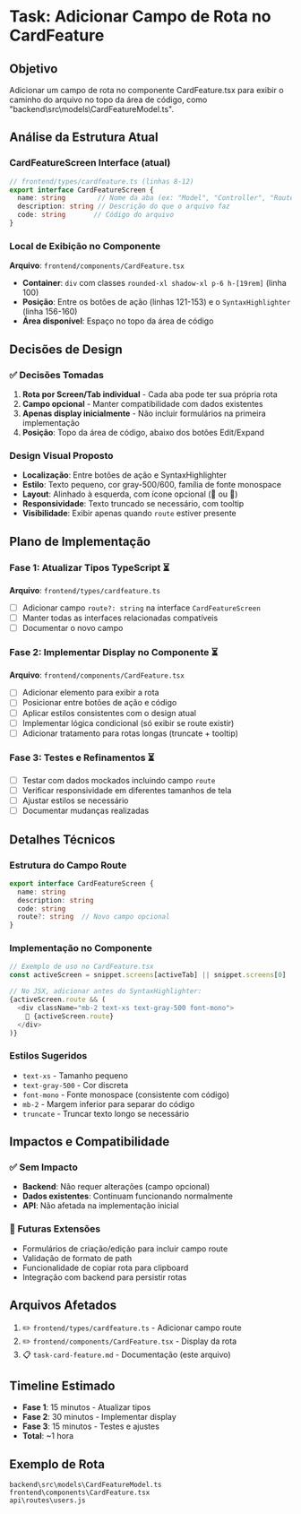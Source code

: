 # Task: Adicionar Campo de Rota no CardFeature

## Objetivo
Adicionar um campo de rota no componente CardFeature.tsx para exibir o caminho do arquivo no topo da área de código, como "backend\src\models\CardFeatureModel.ts".

## Análise da Estrutura Atual

### CardFeatureScreen Interface (atual)
```typescript
// frontend/types/cardfeature.ts (linhas 8-12)
export interface CardFeatureScreen {
  name: string        // Nome da aba (ex: "Model", "Controller", "Routes")
  description: string // Descrição do que o arquivo faz
  code: string       // Código do arquivo
}
```

### Local de Exibição no Componente
**Arquivo**: `frontend/components/CardFeature.tsx`
- **Container**: `div` com classes `rounded-xl shadow-xl p-6 h-[19rem]` (linha 100)
- **Posição**: Entre os botões de ação (linhas 121-153) e o `SyntaxHighlighter` (linha 156-160)
- **Área disponível**: Espaço no topo da área de código

## Decisões de Design

### ✅ Decisões Tomadas
1. **Rota por Screen/Tab individual** - Cada aba pode ter sua própria rota
2. **Campo opcional** - Manter compatibilidade com dados existentes
3. **Apenas display inicialmente** - Não incluir formulários na primeira implementação
4. **Posição**: Topo da área de código, abaixo dos botões Edit/Expand

### Design Visual Proposto
- **Localização**: Entre botões de ação e SyntaxHighlighter
- **Estilo**: Texto pequeno, cor gray-500/600, família de fonte monospace
- **Layout**: Alinhado à esquerda, com ícone opcional (📁 ou 📄)
- **Responsividade**: Texto truncado se necessário, com tooltip
- **Visibilidade**: Exibir apenas quando `route` estiver presente

## Plano de Implementação

### Fase 1: Atualizar Tipos TypeScript ⏳
**Arquivo**: `frontend/types/cardfeature.ts`
- [ ] Adicionar campo `route?: string` na interface `CardFeatureScreen`
- [ ] Manter todas as interfaces relacionadas compatíveis
- [ ] Documentar o novo campo

### Fase 2: Implementar Display no Componente ⏳
**Arquivo**: `frontend/components/CardFeature.tsx`
- [ ] Adicionar elemento para exibir a rota
- [ ] Posicionar entre botões de ação e código
- [ ] Aplicar estilos consistentes com o design atual
- [ ] Implementar lógica condicional (só exibir se route existir)
- [ ] Adicionar tratamento para rotas longas (truncate + tooltip)

### Fase 3: Testes e Refinamentos ⏳
- [ ] Testar com dados mockados incluindo campo `route`
- [ ] Verificar responsividade em diferentes tamanhos de tela
- [ ] Ajustar estilos se necessário
- [ ] Documentar mudanças realizadas

## Detalhes Técnicos

### Estrutura do Campo Route
```typescript
export interface CardFeatureScreen {
  name: string
  description: string
  code: string
  route?: string  // Novo campo opcional
}
```

### Implementação no Componente
```typescript
// Exemplo de uso no CardFeature.tsx
const activeScreen = snippet.screens[activeTab] || snippet.screens[0]

// No JSX, adicionar antes do SyntaxHighlighter:
{activeScreen.route && (
  <div className="mb-2 text-xs text-gray-500 font-mono">
    📁 {activeScreen.route}
  </div>
)}
```

### Estilos Sugeridos
- `text-xs` - Tamanho pequeno
- `text-gray-500` - Cor discreta
- `font-mono` - Fonte monospace (consistente com código)
- `mb-2` - Margem inferior para separar do código
- `truncate` - Truncar texto longo se necessário

## Impactos e Compatibilidade

### ✅ Sem Impacto
- **Backend**: Não requer alterações (campo opcional)
- **Dados existentes**: Continuam funcionando normalmente
- **API**: Não afetada na implementação inicial

### 🔄 Futuras Extensões
- Formulários de criação/edição para incluir campo route
- Validação de formato de path
- Funcionalidade de copiar rota para clipboard
- Integração com backend para persistir rotas

## Arquivos Afetados
1. ✏️ `frontend/types/cardfeature.ts` - Adicionar campo route
2. ✏️ `frontend/components/CardFeature.tsx` - Display da rota
3. 📋 `task-card-feature.md` - Documentação (este arquivo)

## Timeline Estimado
- **Fase 1**: 15 minutos - Atualizar tipos
- **Fase 2**: 30 minutos - Implementar display
- **Fase 3**: 15 minutos - Testes e ajustes
- **Total**: ~1 hora

## Exemplo de Rota
```
backend\src\models\CardFeatureModel.ts
frontend\components\CardFeature.tsx
api\routes\users.js
```